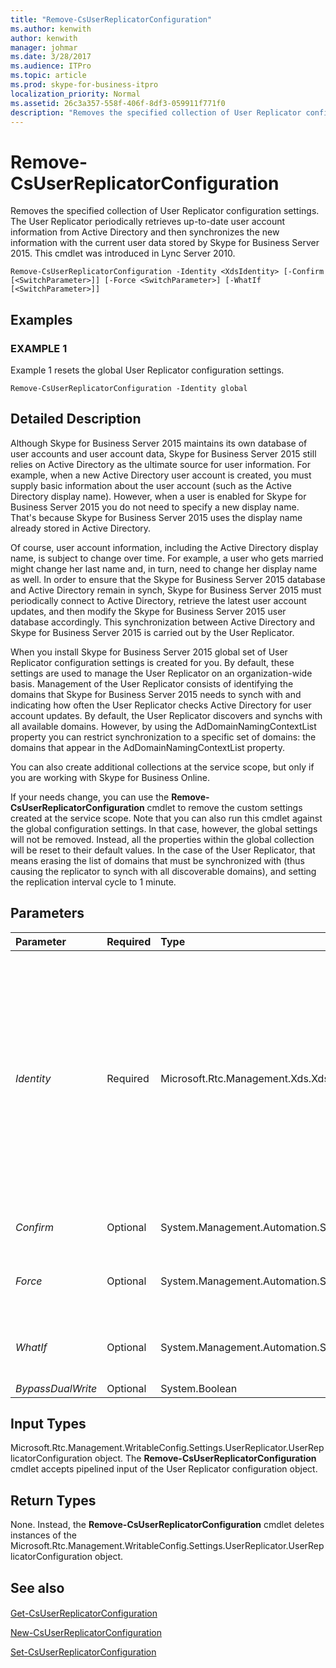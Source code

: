 ```yaml
---
title: "Remove-CsUserReplicatorConfiguration"
ms.author: kenwith
author: kenwith
manager: johmar
ms.date: 3/28/2017
ms.audience: ITPro
ms.topic: article
ms.prod: skype-for-business-itpro
localization_priority: Normal
ms.assetid: 26c3a357-558f-406f-8df3-059911f771f0
description: "Removes the specified collection of User Replicator configuration settings. The User Replicator periodically retrieves up-to-date user account information from Active Directory and then synchronizes the new information with the current user data stored by Skype for Business Server 2015. This cmdlet was introduced in Lync Server 2010."
---
```


# Remove-CsUserReplicatorConfiguration
 
Removes the specified collection of User Replicator configuration settings. The User Replicator periodically retrieves up-to-date user account information from Active Directory and then synchronizes the new information with the current user data stored by Skype for Business Server 2015. This cmdlet was introduced in Lync Server 2010.
  
```
Remove-CsUserReplicatorConfiguration -Identity <XdsIdentity> [-Confirm [<SwitchParameter>]] [-Force <SwitchParameter>] [-WhatIf [<SwitchParameter>]]

```

## Examples

### EXAMPLE 1

Example 1 resets the global User Replicator configuration settings.
  
```
Remove-CsUserReplicatorConfiguration -Identity global
```

## Detailed Description

Although Skype for Business Server 2015 maintains its own database of user accounts and user account data, Skype for Business Server 2015 still relies on Active Directory as the ultimate source for user information. For example, when a new Active Directory user account is created, you must supply basic information about the user account (such as the Active Directory display name). However, when a user is enabled for Skype for Business Server 2015 you do not need to specify a new display name. That's because Skype for Business Server 2015 uses the display name already stored in Active Directory.
  
Of course, user account information, including the Active Directory display name, is subject to change over time. For example, a user who gets married might change her last name and, in turn, need to change her display name as well. In order to ensure that the Skype for Business Server 2015 database and Active Directory remain in synch, Skype for Business Server 2015 must periodically connect to Active Directory, retrieve the latest user account updates, and then modify the Skype for Business Server 2015 user database accordingly. This synchronization between Active Directory and Skype for Business Server 2015 is carried out by the User Replicator.
  
When you install Skype for Business Server 2015 global set of User Replicator configuration settings is created for you. By default, these settings are used to manage the User Replicator on an organization-wide basis. Management of the User Replicator consists of identifying the domains that Skype for Business Server 2015 needs to synch with and indicating how often the User Replicator checks Active Directory for user account updates. By default, the User Replicator discovers and synchs with all available domains. However, by using the AdDomainNamingContextList property you can restrict synchronization to a specific set of domains: the domains that appear in the AdDomainNamingContextList property. 
  
You can also create additional collections at the service scope, but only if you are working with Skype for Business Online.
  
If your needs change, you can use the **Remove-CsUserReplicatorConfiguration** cmdlet to remove the custom settings created at the service scope. Note that you can also run this cmdlet against the global configuration settings. In that case, however, the global settings will not be removed. Instead, all the properties within the global collection will be reset to their default values. In the case of the User Replicator, that means erasing the list of domains that must be synchronized with (thus causing the replicator to synch with all discoverable domains), and setting the replication interval cycle to 1 minute.
  
## Parameters

|**Parameter**|**Required**|**Type**|**Description**|
|:-----|:-----|:-----|:-----|
| _Identity_ <br/> |Required  <br/> |Microsoft.Rtc.Management.Xds.XdsIdentity  <br/> |Unique identifier of the User Replicator configuration settings to be removed. To remove settings at the service scope, use syntax similar to this:  <br/>  `-Identity "service:Registrar:atl-cs-001.litwareinc.com"` <br/> Note that you can only remove service-scoped setting if you are using Skype for Business Online. To reset the global settings, use this syntax:  <br/>  `-Identity global` <br/> You cannot use wildcards when specifying an Identity.  <br/> |
| _Confirm_ <br/> |Optional  <br/> |System.Management.Automation.SwitchParameter  <br/> |Prompts you for confirmation before executing the command.  <br/> |
| _Force_ <br/> |Optional  <br/> |System.Management.Automation.SwitchParameter  <br/> |Suppresses the display of any non-fatal error message that might arise when running the command.  <br/> |
| _WhatIf_ <br/> |Optional  <br/> |System.Management.Automation.SwitchParameter  <br/> |Describes what would happen if you executed the command without actually executing the command.  <br/> |
| _BypassDualWrite_ <br/> |Optional  <br/> |System.Boolean  <br/> |PARAMVALUE: $true | $false  <br/> |
   
## Input Types

Microsoft.Rtc.Management.WritableConfig.Settings.UserReplicator.UserReplicatorConfiguration object. The **Remove-CsUserReplicatorConfiguration** cmdlet accepts pipelined input of the User Replicator configuration object.
  
## Return Types

None. Instead, the **Remove-CsUserReplicatorConfiguration** cmdlet deletes instances of the Microsoft.Rtc.Management.WritableConfig.Settings.UserReplicator.UserReplicatorConfiguration object.
  
## See also

#### 

[Get-CsUserReplicatorConfiguration](get-csuserreplicatorconfiguration.md)
  
[New-CsUserReplicatorConfiguration](new-csuserreplicatorconfiguration.md)
  
[Set-CsUserReplicatorConfiguration](set-csuserreplicatorconfiguration.md)

